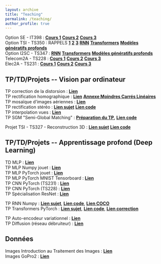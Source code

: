 ```yaml
---
layout: archive
title: "Teaching"
permalink: /teaching/
author_profile: true
---
```


Option SE - IT398 : [**Cours 1**](https://gbourmaud.github.io/files/intro_deep_learning/cours/Cours_2023_2024_DL_1.pdf) [**Cours 2**](https://gbourmaud.github.io/files/intro_deep_learning/cours/Cours_2022_2023_DL_2.pdf) [**Cours 3**](https://gbourmaud.github.io/files/intro_deep_learning/cours/Cours_2022_2023_DL_3.pdf)  
Option TSI - TS350 : RAPPELS [**1**](https://gbourmaud.github.io/files/intro_deep_learning/cours/Cours_2023_2024_DL_1.pdf) [**2**](https://gbourmaud.github.io/files/intro_deep_learning/cours/Cours_2022_2023_DL_2.pdf) [**3**](https://gbourmaud.github.io/files/intro_deep_learning/cours/Cours_2022_2023_DL_3.pdf) [**RNN**](https://gbourmaud.github.io/files/deep_learning_avance/cours/RNN.pdf) [**Transformers**](https://gbourmaud.github.io/files/deep_learning_avance/cours/cours_transformers_2023_2024.pdf) [**Modèles génératifs profonds**](https://gbourmaud.github.io/files/deep_learning_avance/cours/cours_modeles_generatifs_profonds.pdf)  
Option I2SC - TS347 : [**RNN**](https://gbourmaud.github.io/files/deep_learning_avance/cours/RNN.pdf) [**Transformers**](https://gbourmaud.github.io/files/deep_learning_avance/cours/cours_transformers_2023_2024.pdf) [**Modèles génératifs profonds**](https://gbourmaud.github.io/files/deep_learning_avance/cours/cours_modeles_generatifs_profonds.pdf)  
Telecom2A - TS228 : [**Cours 1**](https://gbourmaud.github.io/files/intro_deep_learning/cours/Cours_2023_2024_DL_1.pdf) [**Cours 2**](https://gbourmaud.github.io/files/intro_deep_learning/cours/Cours_2022_2023_DL_2.pdf) [**Cours 3**](https://gbourmaud.github.io/files/intro_deep_learning/cours/Cours_2022_2023_DL_3.pdf)  
Elec2A - TS231 : [**Cours 1**](https://gbourmaud.github.io/files/intro_deep_learning/cours/Cours_2022_2023_DL_1.pdf) [**Cours 2**](https://gbourmaud.github.io/files/intro_deep_learning/cours/Cours_2022_2023_DL_2.pdf) [**Cours 3**](https://gbourmaud.github.io/files/intro_deep_learning/cours/Cours_2022_2023_DL_3.pdf)  



## TP/TD/Projets -- Vision par ordinateur

TP correction de la distorsion : [**Lien**](https://gbourmaud.github.io/files/vision/TP/TP_undistortion.zip)  
TP rectification homographique : [**Lien**](https://github.com/gbourmaud/gbourmaud.github.io/blob/master/files/vision/TP/TP_rectification_homographique/rectification_homographique.ipynb) [**Annexe Moindres Carrés Linéaires**](https://gbourmaud.github.io/files/vision/annexes/annexe_LS.pdf)  
TP mosaïque d'images aériennes : [**Lien**](https://github.com/gbourmaud/gbourmaud.github.io/blob/master/files/vision/TP/TP_mosaique_aerienne/TP_MOSAIQUE_AERIENNE.ipynb)  
TP rectification stéréo : [**Lien sujet**](https://gbourmaud.github.io/files/vision/TP/TP_RECTIFICATION_STEREO.html) [**Lien code**](https://gbourmaud.github.io/files/vision/TP/TP_RectificationStereo_squelette.zip)  
TP interpolation vues : [**Lien**](https://gbourmaud.github.io/files/interp_vues_squelette.tar.gz)  
TP SGM "Semi-Global Matching" : [**Préparation du TP**](...)**,** [**Lien code**](...)  

  
Projet TSI - TS327 - Reconstruction 3D :  [**Lien sujet**](...)  [**Lien code**](...)



## TP/TD/Projets -- Apprentissage profond (Deep Learning)

TD MLP : [**Lien**](https://gbourmaud.github.io/files/intro_deep_learning/TD/TD_apprentissage_MLPv3.pdf)  
TP MLP Numpy jouet : [**Lien**](https://gbourmaud.github.io/files/intro_deep_learning/TP/TP_MLP/MLP_numpy.html)  
TP MLP PyTorch jouet : [**Lien**](https://gbourmaud.github.io/files/intro_deep_learning/TP/TP_MLP/TP_MLP_PyTorch_jouet.html)  
TP MLP PyTorch MNIST Tensorboard : [**Lien**](https://gbourmaud.github.io/files/intro_deep_learning/TP/TP_MLP/TP_MNIST_PyTorch_TensorBoard.html)  
TP CNN PyTorch (TS231) : [**Lien**](https://gbourmaud.github.io/files/intro_deep_learning/TP/TP_CNN/TP_CNN_PyTorch_TS231.html)  
TP CNN PyTorch (TS228) : [**Lien**](https://gbourmaud.github.io/files/intro_deep_learning/TP/TP_CNN/TP_CNN_PyTorch.html)  
TP Spécialisation ResNet : [**Lien**](https://gbourmaud.github.io/files/intro_deep_learning/TP/TP_specialisation/TP_specialisation_TSI_2023_2024.pdf)  
  
TP RNN Numpy : [**Lien sujet**](https://gbourmaud.github.io/files/deep_learning_avance/TP/TP_RNN_numpy/TP_description_image_RNN.pdf), [**Lien code**](https://gbourmaud.github.io/files/deep_learning_avance/TP/TP_RNN_numpy/utils.zip), [**Lien COCO**](https://thor.enseirb-matmeca.fr/ruby/projects/)  
TP Transformers PyTorch : [**Lien sujet**](https://github.com/gbourmaud/gbourmaud.github.io/blob/master/files/deep_learning_avance/TP/TP_Transformer_pytorch/TP_description_image_Transformer.ipynb), [**Lien code**](https://gbourmaud.github.io/files/deep_learning_avance/TP/TP_Transformer_pytorch/utils.zip), [**Lien correction**](https://gbourmaud.github.io/files/deep_learning_avance/TP/TP_Transformer_pytorch/correction.py)  

TP Auto-encodeur variationnel : [**Lien**](https://github.com/gbourmaud/gbourmaud.github.io/blob/master/files/deep_learning_avance/TP/TP_VAE.ipynb)  
TP Diffusion (réseau débruiteur) : [**Lien**](https://github.com/gbourmaud/gbourmaud.github.io/blob/master/files/deep_learning_avance/TP/TP_diffusion.ipynb)  




## Données

Images Introduction au Traitement des Images : [**Lien**](...)  
Images GoPro2 : [**Lien**](...)
